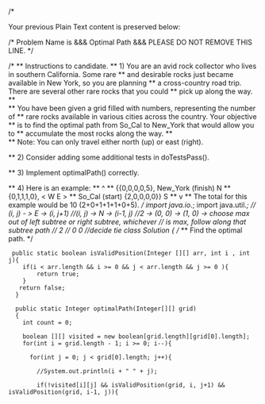/* 

Your previous Plain Text content is preserved below:

/* Problem Name is &&& Optimal Path &&& PLEASE DO NOT REMOVE THIS LINE. */

/*
** Instructions to candidate.
**  1) You are an avid rock collector who lives in southern California. Some rare 
**     and desirable rocks just became available in New York, so you are planning 
**     a cross-country road trip. There are several other rare rocks that you could 
**     pick up along the way. 
**     
**     You have been given a grid filled with numbers, representing the number of 
**     rare rocks available in various cities across the country.  Your objective 
**     is to find the optimal path from So_Cal to New_York that would allow you to 
**     accumulate the most rocks along the way. 
**     
**     Note: You can only travel either north (up) or east (right).


**  2) Consider adding some additional tests in doTestsPass().


**  3) Implement optimalPath() correctly.


**  4) Here is an example:
**                                                           ^
**                 {{0,0,0,0,5}, New_York (finish)           N
**                  {0,1,1,1,0},                         < W   E >
**   So_Cal (start) {2,0,0,0,0}}                             S
**                                                           v 
**   The total for this example would be 10 (2+0+1+1+1+0+5).
*/
import java.io.*;
import java.util.*;
// (i, j) - > E -> (i, j+1)
//(i, j) -> N -> (i-1, j)
//2 -> (0, 0) -> (1, 0) -> choose max out of left subtree or right subtree, whichever
// is max, follow along that subtree path
//  2
// 0 0 //decide tie
class Solution
{
/*
**  Find the optimal path.
*/
 
     public static boolean isValidPosition(Integer [][] arr, int i , int j){
        if(i < arr.length && i >= 0 && j < arr.length && j >= 0 ){
            return true;
        }
       return false; 
      }

      public static Integer optimalPath(Integer[][] grid)
      {
        int count = 0;

        boolean [][] visited = new boolean[grid.length][grid[0].length];
        for(int i = grid.length - 1; i >= 0; i--){

          for(int j = 0; j < grid[0].length; j++){

            //System.out.println(i + " " + j);

            if(!visited[i][j] && isValidPosition(grid, i, j+1) &&  isValidPosition(grid, i-1, j)){

